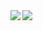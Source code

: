 <a href="https://github.com/hiwatee/github-readme-stats">
  <img align="left" src="https://github-readme-stats.vercel.app/api?username=hiwatee&count_private=true&show_icons=true" />
</a>
<a href="https://github.com/hiwatee/github-readme-stats">
  <img align="left" src="https://github-readme-stats.vercel.app/api/top-langs/?username=hiwatee" />
</a>

<!--
**hiwatee/hiwatee** is a ✨ _special_ ✨ repository because its `README.md` (this file) appears on your GitHub profile.

Here are some ideas to get you started:

- 🔭 I’m currently working on ...
- 🌱 I’m currently learning ...
- 👯 I’m looking to collaborate on ...
- 🤔 I’m looking for help with ...
- 💬 Ask me about ...
- 📫 How to reach me: ...
- 😄 Pronouns: ...
- ⚡ Fun fact: ...
-->
